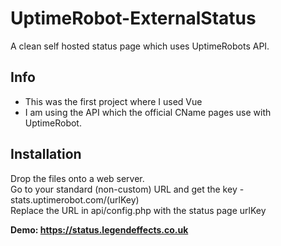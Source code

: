 # UptimeRobot-ExternalStatus
A clean self hosted status page which uses UptimeRobots API.

## Info
* This was the first project where I used Vue
* I am using the API which the official CName pages use with UptimeRobot.

## Installation
Drop the files onto a web server.<br>
Go to your standard (non-custom) URL and get the key - stats.uptimerobot.com/(urlKey)<br>
Replace the URL in api/config.php with the status page urlKey


**Demo: https://status.legendeffects.co.uk**
